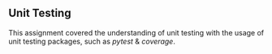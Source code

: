 ## Unit Testing <br>
This assignment covered the understanding of unit testing with the usage of unit testing packages, such as *pytest* & *coverage*.
